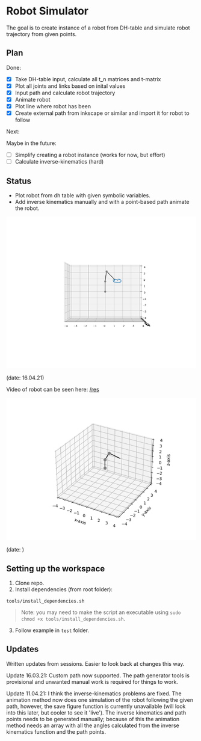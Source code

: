 # Robot Simulator
The goal is to create instance of a robot from DH-table and simulate robot trajectory from given points.

## Plan
Done:
- [x] Take DH-table input, calculate all t_n matrices and t-matrix
- [x] Plot all joints and links based on inital values
- [x] Input path and calculate robot trajectory
- [x] Animate robot
- [x] Plot line where robot has been
- [x] Create external path from inkscape or similar and import it for robot to follow

Next:

Maybe in the future:
- [ ] Simplify creating a robot instance (works for now, but effort)
- [ ] Calculate inverse-kinematics (hard)

## Status
* Plot robot from dh table with given symbolic variables.
* Add inverse kinematics manually and with a point-based path animate the robot.

![](https://github.com/martinmaeland/Robot_Simulator/blob/master/res/robot_example_custom_path.png)

(date: 16.04.21)

Video of robot can be seen here: [/res](res)

![](https://github.com/martinmaeland/Robot_Simulator/blob/master/res/robot_example.png)

(date: )

## Setting up the workspace

1. Clone repo.
2. Install dependencies (from root folder):
```
tools/install_dependencies.sh
```
> Note: you may need to make the script an executable using `sudo chmod +x tools/install_dependencies.sh`.

3. Follow example in `test` folder.

## Updates
Written updates from sessions. Easier to look back at changes this way.

Update 16.03.21:
Custom path now supported. The path generator tools is provisional and unwanted manual work is required for things to work.

Update 11.04.21:
I think the inverse-kinematics problems are fixed. The animation method now does one simulation of the robot following the given path, however, the save figure function is currently unavailable (will look into this later, but cooler to see it 'live'). The inverse kinematics and path points needs to be generated manually; because of this the animation method needs an array with all the angles calculated from the inverse kinematics function and the path points.


